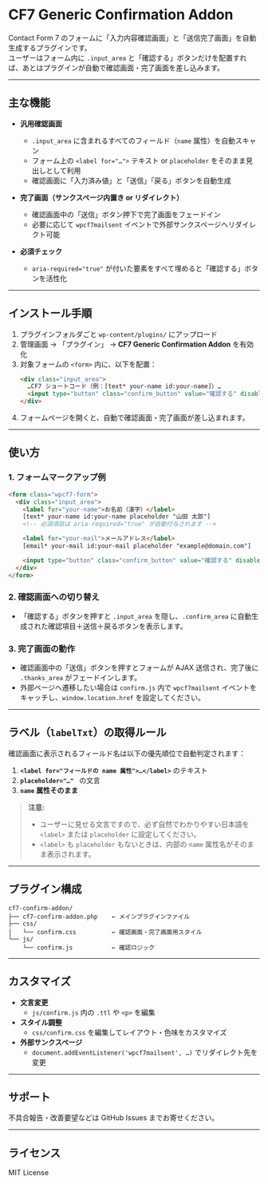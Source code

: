 # CF7 Generic Confirmation Addon

Contact Form 7 のフォームに「入力内容確認画面」と「送信完了画面」を自動生成するプラグインです。  
ユーザーはフォーム内に `.input_area` と「確認する」ボタンだけを配置すれば、あとはプラグインが自動で確認画面・完了画面を差し込みます。

---

## 主な機能

- **汎用確認画面**  
  - `.input_area` に含まれるすべてのフィールド（`name` 属性）を自動スキャン  
  - フォーム上の `<label for="…">` テキスト or `placeholder` をそのまま見出しとして利用  
  - 確認画面に「入力済み値」と「送信」「戻る」ボタンを自動生成  

- **完了画面（サンクスページ内置き or リダイレクト）**  
  - 確認画面中の「送信」ボタン押下で完了画面をフェードイン  
  - 必要に応じて `wpcf7mailsent` イベントで外部サンクスページへリダイレクト可能  

- **必須チェック**  
  - `aria-required="true"` が付いた要素をすべて埋めると「確認する」ボタンを活性化  

---

## インストール手順

1. プラグインフォルダごと `wp-content/plugins/` にアップロード  
2. 管理画面 → 「プラグイン」 → **CF7 Generic Confirmation Addon** を有効化  
3. 対象フォームの `<form>` 内に、以下を配置：
   ```html
   <div class="input_area">
     …CF7 ショートコード（例：[text* your-name id:your-name]）…
     <input type="button" class="confirm_button" value="確認する" disabled>
   </div>
   ```
4. フォームページを開くと、自動で確認画面・完了画面が差し込まれます。

---

## 使い方

### 1. フォームマークアップ例
```html
<form class="wpcf7-form">
  <div class="input_area">
    <label for="your-name">お名前（漢字）</label>
    [text* your-name id:your-name placeholder "山田 太郎"]
    <!-- 必須項目は aria-required="true" が自動付与されます -->

    <label for="your-mail">メールアドレス</label>
    [email* your-mail id:your-mail placeholder "example@domain.com"]

    <input type="button" class="confirm_button" value="確認する" disabled>
  </div>
</form>
```

### 2. 確認画面への切り替え
- 「確認する」ボタンを押すと `.input_area` を隠し、`.confirm_area` に自動生成された確認項目＋送信＋戻るボタンを表示します。

### 3. 完了画面の動作
- 確認画面中の「送信」ボタンを押すとフォームが AJAX 送信され、完了後に `.thanks_area` がフェードインします。
- 外部ページへ遷移したい場合は `confirm.js` 内で `wpcf7mailsent` イベントをキャッチし、`window.location.href` を設定してください。

---

## ラベル（`labelTxt`）の取得ルール

確認画面に表示されるフィールド名は以下の優先順位で自動判定されます：

1. **`<label for="フィールドの name 属性">…</label>`** のテキスト  
2. **`placeholder="…" `** の文言  
3. **`name` 属性そのまま**  

> **注意:**  
> - ユーザーに見せる文言ですので、必ず自然でわかりやすい日本語を `<label>` または `placeholder` に設定してください。  
> - `<label>` も `placeholder` もないときは、内部の `name` 属性名がそのまま表示されます。

---

## プラグイン構成

```
cf7-confirm-addon/
├── cf7-confirm-addon.php    ← メインプラグインファイル
├── css/
│   └── confirm.css          ← 確認画面・完了画面用スタイル
└── js/
    └── confirm.js           ← 確認ロジック
```

---

## カスタマイズ

- **文言変更**  
  - `js/confirm.js` 内の `.ttl` や `<p>` を編集  
- **スタイル調整**  
  - `css/confirm.css` を編集してレイアウト・色味をカスタマイズ  
- **外部サンクスページ**  
  - `document.addEventListener('wpcf7mailsent', …)` でリダイレクト先を変更  

---

## サポート

不具合報告・改善要望などは GitHub Issues までお寄せください。  

---

## ライセンス

MIT License  
